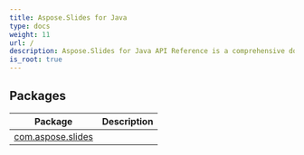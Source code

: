 ```yaml
---
title: Aspose.Slides for Java
type: docs
weight: 11
url: /
description: Aspose.Slides for Java API Reference is a comprehensive documentation for Java developers to manipulate, create, and manage PowerPoint presentations programmatically.
is_root: true
---
```

## Packages
| Package | Description |
| --- | --- |
| [com.aspose.slides](./com.aspose.slides) |  |
